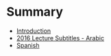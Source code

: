 # Summary

* [Introduction](README.md)
* [2016 Lecture Subtitles - Arabic](arabic/2016-lecture-subtitles-arabic.md)
* [Spanish](spanish/index.md)

